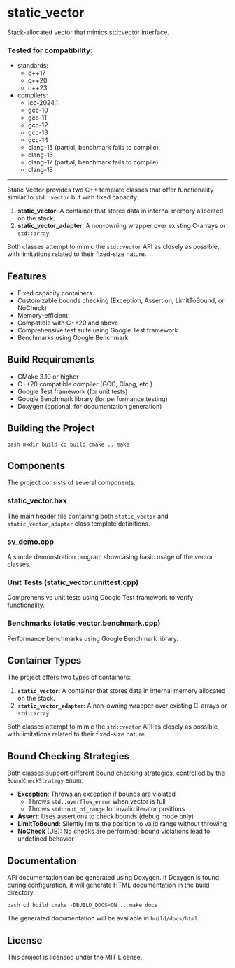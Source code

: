 # static_vector

Stack-allocated vector that mimics std::vector interface.

### Tested for compatibility:

- standards:
    - c++17
    - c++20
    - c++23
- compilers:
    - icc-2024.1
    - gcc-10
    - gcc-11
    - gcc-12
    - gcc-13
    - gcc-14
    - clang-15 (partial, benchmark fails to compile)
    - clang-16
    - clang-17 (partial, benchmark fails to compile)
    - clang-18

---

Static Vector provides two C++ template classes that offer functionality similar to `std::vector` but with fixed capacity:

1. **static_vector**: A container that stores data in internal memory allocated on the stack.
2. **static_vector_adapter**: A non-owning wrapper over existing C-arrays or `std::array`.

Both classes attempt to mimic the `std::vector` API as closely as possible, with limitations related to their fixed-size nature.

## Features

- Fixed capacity containers
- Customizable bounds checking (Exception, Assertion, LimitToBound, or NoCheck)
- Memory-efficient
- Compatible with C++20 and above
- Comprehensive test suite using Google Test framework
- Benchmarks using Google Benchmark

## Build Requirements

- CMake 3.10 or higher
- C++20 compatible compiler (GCC, Clang, etc.)
- Google Test framework (for unit tests)
- Google Benchmark library (for performance testing)
- Doxygen (optional, for documentation generation)

## Building the Project

```
bash mkdir build cd build cmake .. make
``` 

## Components

The project consists of several components:

### static_vector.hxx

The main header file containing both `static_vector` and `static_vector_adapter` class template definitions.

### sv_demo.cpp

A simple demonstration program showcasing basic usage of the vector classes.

### Unit Tests (static_vector.unittest.cpp)

Comprehensive unit tests using Google Test framework to verify functionality.

### Benchmarks (static_vector.benchmark.cpp)

Performance benchmarks using Google Benchmark library.

## Container Types

The project offers two types of containers:

1. **`static_vector`**: A container that stores data in internal memory allocated on the stack.
2. **`static_vector_adapter`**: A non-owning wrapper over existing C-arrays or `std::array`.

Both classes attempt to mimic the `std::vector` API as closely as possible, with limitations related to their fixed-size nature.

## Bound Checking Strategies

Both classes support different bound checking strategies, controlled by the `BoundCheckStrategy` enum:

- **Exception**: Throws an exception if bounds are violated
    - Throws `std::overflow_error` when vector is full
    - Throws `std::out_of_range` for invalid iterator positions
- **Assert**: Uses assertions to check bounds (debug mode only)
- **LimitToBound**: Silently limits the position to valid range without throwing
- **NoCheck** (UB): No checks are performed; bound violations lead to undefined behavior

## Documentation

API documentation can be generated using Doxygen. If Doxygen is found during configuration, it will generate HTML documentation in the build directory.

```
bash cd build cmake -DBUILD_DOCS=ON .. make docs
``` 

The generated documentation will be available in `build/docs/html`.

## License

This project is licensed under the MIT License.

